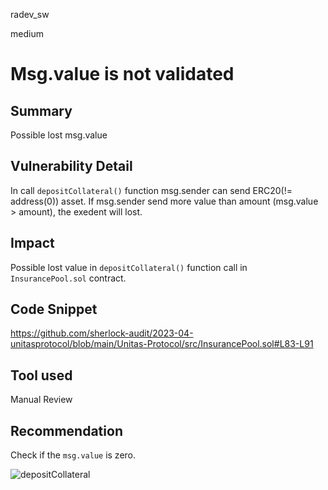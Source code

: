 radev_sw

medium

# Msg.value is not validated

## Summary
Possible lost msg.value

## Vulnerability Detail
In call `depositCollateral()` function msg.sender can send ERC20(!= address(0)) asset. If msg.sender send more value than amount (msg.value > amount), the exedent will lost.

## Impact
Possible lost value in `depositCollateral()` function call in `InsurancePool.sol` contract.

## Code Snippet
https://github.com/sherlock-audit/2023-04-unitasprotocol/blob/main/Unitas-Protocol/src/InsurancePool.sol#L83-L91

## Tool used
Manual Review

## Recommendation
Check if the `msg.value` is zero.

![depositCollateral](https://github.com/sherlock-audit/2023-04-unitasprotocol-radeveth/assets/88380154/7272e73c-3f14-4bbb-96e2-e477fafb1e40)
